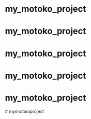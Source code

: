 # my_motoko_project
# my_motoko_project
# my_motoko_project
# my_motoko_project
# my_motoko_project
#   m y _ m o t o k o _ p r o j e c t  
 